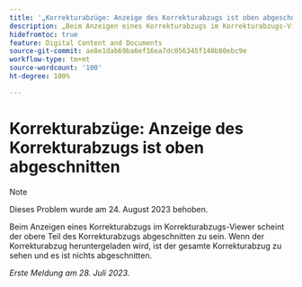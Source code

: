 ```yaml
---
title: '„Korrekturabzüge: Anzeige des Korrekturabzugs ist oben abgeschnitten“'
description: „Beim Anzeigen eines Korrekturabzugs im Korrekturabzugs-Viewer scheint der obere Teil des Korrekturabzugs abgeschnitten zu sein. Wenn der Korrekturabzug heruntergeladen wird, ist der gesamte Korrekturabzug zu sehen und es ist nichts abgeschnitten. „
hidefromtoc: true
feature: Digital Content and Documents
source-git-commit: ae8e1dab69ba6ef16ea7dc056345f140b80ebc9e
workflow-type: tm+mt
source-wordcount: '100'
ht-degree: 100%

---
```



# Korrekturabzüge: Anzeige des Korrekturabzugs ist oben abgeschnitten

<!--WF and WFP TOCs-->

>[!NOTE]
>
>Dieses Problem wurde am 24. August 2023 behoben.

Beim Anzeigen eines Korrekturabzugs im Korrekturabzugs-Viewer scheint der obere Teil des Korrekturabzugs abgeschnitten zu sein. Wenn der Korrekturabzug heruntergeladen wird, ist der gesamte Korrekturabzug zu sehen und es ist nichts abgeschnitten.

_Erste Meldung am 28. Juli 2023._

